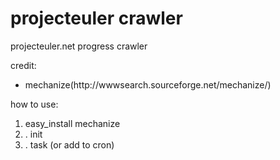 <h1>projecteuler crawler</h1>
<p>projecteuler.net progress crawler<p>

<p>credit:</p>
<ul>
<li>mechanize(http://wwwsearch.sourceforge.net/mechanize/)</li>
</ul>

<p>how to use:</p>
<ol>
<li>easy_install mechanize</li>
<li>. init</li>
<li>. task (or add to cron)</li>
</ol>
